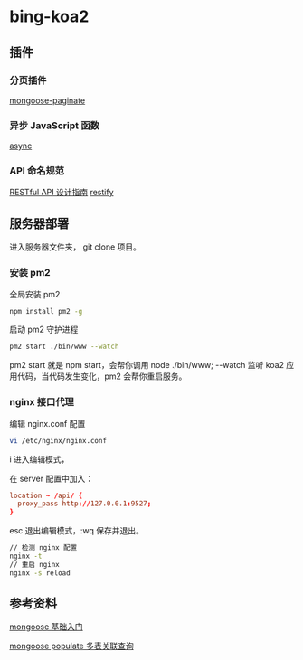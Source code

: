 # bing-koa2

## 插件

### 分页插件

[mongoose-paginate](https://github.com/edwardhotchkiss/mongoose-paginate)

### 异步 JavaScript 函数

[async](https://github.com/caolan/async)

### API 命名规范

[RESTful API 设计指南](http://www.ruanyifeng.com/blog/2014/05/restful_api.html)
[restify](http://restify.com/docs/home/)

## 服务器部署

进入服务器文件夹， git clone 项目。

### 安装 pm2

全局安装 pm2

```bash
npm install pm2 -g
```

启动 pm2 守护进程

```bash
pm2 start ./bin/www --watch
```

pm2 start 就是 npm start，会帮你调用 node ./bin/www;
--watch 监听 koa2 应用代码，当代码发生变化，pm2 会帮你重启服务。

### nginx 接口代理

编辑 nginx.conf 配置

```bash
vi /etc/nginx/nginx.conf
```

i 进入编辑模式，

在 server 配置中加入：

```conf
location ~ /api/ {
  proxy_pass http://127.0.0.1:9527;
}
```

esc 退出编辑模式，:wq 保存并退出。

```bash
// 检测 nginx 配置
nginx -t
// 重启 nginx
nginx -s reload
```

## 参考资料

[mongoose 基础入门](https://www.cnblogs.com/xiaohuochai/p/7215067.html#anchor9)

[mongoose populate 多表关联查询](https://www.jianshu.com/p/817ff51bd548)
